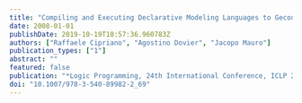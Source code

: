 ```yaml
---
title: "Compiling and Executing Declarative Modeling Languages to Gecode"
date: 2008-01-01
publishDate: 2019-10-19T10:57:36.960783Z
authors: ["Raffaele Cipriano", "Agostino Dovier", "Jacopo Mauro"]
publication_types: ["1"]
abstract: ""
featured: false
publication: "*Logic Programming, 24th International Conference, ICLP 2008, Udine, Italy, December 9-13 2008, Proceedings*"
doi: "10.1007/978-3-540-89982-2_69"
---
```


